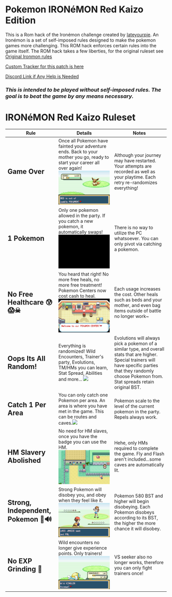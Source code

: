 # Pokemon IRONéMON Red Kaizo Edition

This is a Rom hack of the Ironémon challenge created by [Iateyourpie](https://www.twitch.tv/iateyourpie). An Ironémon is a set of self-imposed rules designed to make the pokemon games more challenging. This ROM hack enforces certain rules into the game itself. The ROM hack takes a few liberties, for the original ruleset see [Original Ironmon rules](https://gist.github.com/valiant-code/adb18d248fa0fae7da6b639e2ee8f9c1)

[Custom Tracker for this patch is here](https://github.com/U-K-L/Ironmon-Tracker)

[Discord Link if Any Help is Needed](https://discord.gg/HgUs2Hhpnq)

### ***This is intended to be played without self-imposed rules. The goal is to beat the game by any means necessary.***


# IRONéMON Red Kaizo Ruleset 

| Rule                          | Details                                                                                                                                                                                                                                                                                                                                                                                       | Notes                                                                                                                                                                  |
|-------------------------------|-----------------------------------------------------------------------------------------------------------------------------------------------------------------------------------------------------------------------------------------------------------------------------------------------------------------------------------------------------------------------------------------------|------------------------------------------------------------------------------------------------------------------------------------------------------------------------|
| <h2>**Game Over**<h2>|Once all Pokemon have fainted your adventure ends. Back to your mother you go, ready to start your career all over again! ![](Document/IronMonRule3.gif)                                                                                                                                                                                                                                                                     | Although your journey may have restarted. Your attempts are recorded as well as your playtime. Each retry re-randomizes everything! 
| <h2>**1 Pokemon**<h2>|Only one pokemon allowed in the party. If you catch a new pokemon, it automatically swaps! ![](Document/IronMonRule1.gif)                                                                                                                                                                                                                                                                          | There is no way to utilize the PC whatsoever. You can only pivot via catching a pokemon.                                                                     |   
| <h2>**No Free Healthcare 😰😱☠**<h2>    |You heard that right! No more free heals, no more free treatment! Pokemon Centers now cost cash to heal.![](Document/IronMonRule4.gif)                                                                                                                                                                                                                                              |Each usage increases the cost. Other heals such as beds and your mother, and even bag items outside of battle no longer work~                                                                                                                                                                        |
| <h2>**Oops Its All Random!**<h2>|Everything is randomized! Wild Encounters, Trainer's party, Evolutions, TM/HMs you can learn, Stat Spread, Abilities and more... ![](Document/IronMonRule5.gif)                                                                                                                                                                                                                                                                          | Evolutions will always pick a pokemon of a similar type, and overall stats that are higher. Special trainers will have specific parties that they randomly choose Pokemon from. Stat spreads retain original BST.                                                                    |
| <h2>**Catch 1 Per Area**<h2>    | You can only catch one Pokemon per area. An area is where you have met in the game. This can be routes and caves.![](Document/IronMonRule2.gif)                                                                                                                                                                                                                                              |Pokemon scale to the level of the current pokemon in the party. Repels always work.                                                                                                                                                                        |
| <h2>**HM Slavery Abolished**<h2>    | No need for HM slaves, once you have the badge you can use the HM.![](Document/IronMonRule6.gif)                                                                                                                                                                                                                                              |Hehe, only HMs required to complete the game. Fly and Flash aren't included...some caves are automatically lit.                                                                                                                                                                 |
| <h2>**Strong, Independent, Pokemon 📢🔊**<h2>    | Strong Pokemon will disobey you, and obey when they feel like it. ![](Document/IronMonRule7.gif)                                                                                                                                                                                                                                              |Pokemon 580 BST and higher will begin disobeying. Each Pokemon disobeys according to its BST, the higher the more chance it will disobey.                                                                                                                                                               |     
| <h2>**No EXP Grinding 🧭**<h2>    | Wild encounters no longer give experience points. Only trainers! ![](Document/IronMonRule8.gif)                                                                                                                                                                                                                                              |VS seeker also no longer works, therefore you can only fight trainers once!                                                                                                                                                               |                                                                    |                                                                                                                                 |                                                                                                                                                                                                                                                                                     |
